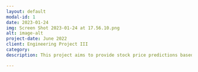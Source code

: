 ```yaml
---
layout: default
modal-id: 1
date: 2023-01-24
img: Screen Shot 2023-01-24 at 17.56.10.png
alt: image-alt
project-date: June 2022
client: Engineering Project III
category: 
description: This project aims to provide stock price predictions based on the latest machine learning technologies to all retail investors. tools used: Python 3.7, Pycharm IDE, Streamlit, Facebook Prophet, Yahoo Finance

---
```

